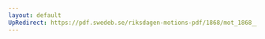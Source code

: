 ```yaml
---
layout: default
UpRedirect: https://pdf.swedeb.se/riksdagen-motions-pdf/1868/mot_1868__ak__00222.pdf
---
```

